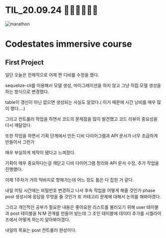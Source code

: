 # TIL_20.09.24 🏃🏽‍♂️🏃🏽‍♂️

<img src="https://media.vlpt.us/images/kdo0129/post/29ca955c-708b-4ed6-8e6d-8384dd9bc755/marathon-3753907_960_720.jpg" alt="marathon" />

# Codestates immersive course

## First Project

일단 오늘은 전체적으로 어제 짠 디비를 수정을 했다.

sequelize-cli를 이용해서 모델 생성, 마이그레이션을 하지 않고 그냥 직접 모델 생성을 하는 방식으로 변경했다.

table이 갱신이 아닌 없으면 생성되는 사실도 알았다.( 이거 때문에 시간 낭비를 매우 많이 했다....)

그리고 컨트롤러 작업을 하면서 코드의 문제점을 많이 발견했고 코드 리뷰의 중요성을 다시 깨달았다.

또한 작업을 하면서 기획 단계에서 만든 디비 다이어그램과 API 문서가 너무 조급하게 만들어서 그런가

매우 부실하게 제작이 됐다고 느껴졌다.

기획이 매우 중요하다는걸 깨닫고 디비 다이어그램 정리와 API 문서 수정, 추가 작업을 진행했다.

이제 1주차가 거의 막바지로 향해가는데 어느 정도 틀은 다 잡힌 거 같다.

내일 미팅 시간에는 비밀번호 변경하고 나서 후속 작업을 어떻게 해줄 것인가 phase post 생성시에 응답을 무엇을 줄 것인가 또 카테고리 문제에 대해서 논의를 해봐야겠다.

그리고 개인적인 공부가 필요한 내용은 좋아요한 리스트를 불러오기 위해 user 테이블과 post 테이블을 N:M 관계를 만들어 놨는데 그 조인 테이블에 데이터 추가를 시퀄라이즈에서 어떻게 하는지 알아봐야겠다.

내일의 목표는 post 컨트롤러 완성이다.
